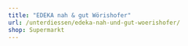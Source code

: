 ```yaml
---
title: "EDEKA nah & gut Wörishofer"
url: /unterdiessen/edeka-nah-und-gut-woerishofer/
shop: Supermarkt
---
```

